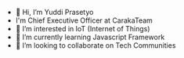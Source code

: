 - 👋 Hi, I’m Yuddi Prasetyo 
- I'm Chief Executive Officer at CarakaTeam
- 👀 I’m interested in IoT (Internet of Things)
- 🌱 I’m currently learning Javascript Framework
- 💞️ I’m looking to collaborate on Tech Communities

<!---
YuddiPrase/YuddiPrase is a ✨ special ✨ repository because its `README.md` (this file) appears on your GitHub profile.
You can click the Preview link to take a look at your changes.
--->
